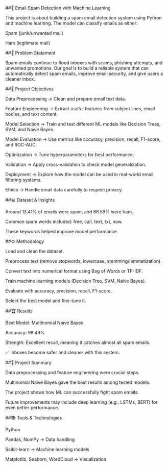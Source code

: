 ##📧 Email Spam Detection with Machine Learning

This project is about building a spam email detection system using Python and machine learning. The model can classify emails as either:

Spam (junk/unwanted mail)

Ham (legitimate mail)


##📝 Problem Statement

Spam emails continue to flood inboxes with scams, phishing attempts, and unwanted promotions. Our goal is to build a reliable system that can automatically detect spam emails, improve email security, and give users a cleaner inbox.


##🎯 Project Objectives

Data Preprocessing → Clean and prepare email text data.

Feature Engineering → Extract useful features from subject lines, email bodies, and text content.

Model Selection → Train and test different ML models like Decision Trees, SVM, and Naïve Bayes.

Model Evaluation → Use metrics like accuracy, precision, recall, F1-score, and ROC-AUC.

Optimization → Tune hyperparameters for best performance.

Validation → Apply cross-validation to check model generalization.

Deployment → Explore how the model can be used in real-world email filtering systems.

Ethics → Handle email data carefully to respect privacy.



##📊 Dataset & Insights

Around 13.41% of emails were spam, and 86.59% were ham.

Common spam words included: free, call, text, txt, now.

These keywords helped improve model performance.



##⚙️ Methodology

Load and clean the dataset.

Preprocess text (remove stopwords, lowercase, stemming/lemmatization).

Convert text into numerical format using Bag of Words or TF-IDF.

Train machine learning models (Decision Tree, SVM, Naïve Bayes).

Evaluate with accuracy, precision, recall, F1-score.

Select the best model and fine-tune it.



##🏆 Results

Best Model: Multinomial Naïve Bayes

Accuracy: 98.49%

Strength: Excellent recall, meaning it catches almost all spam emails.

✅ Inboxes become safer and cleaner with this system.



##📌 Project Summary

Data preprocessing and feature engineering were crucial steps.

Multinomial Naïve Bayes gave the best results among tested models.

The project shows how ML can successfully fight spam emails.

Future improvements may include deep learning (e.g., LSTMs, BERT) for even better performance.



##📚 Tools & Technologies

Python

Pandas, NumPy → Data handling

Scikit-learn → Machine learning models

Matplotlib, Seaborn, WordCloud → Visualization

